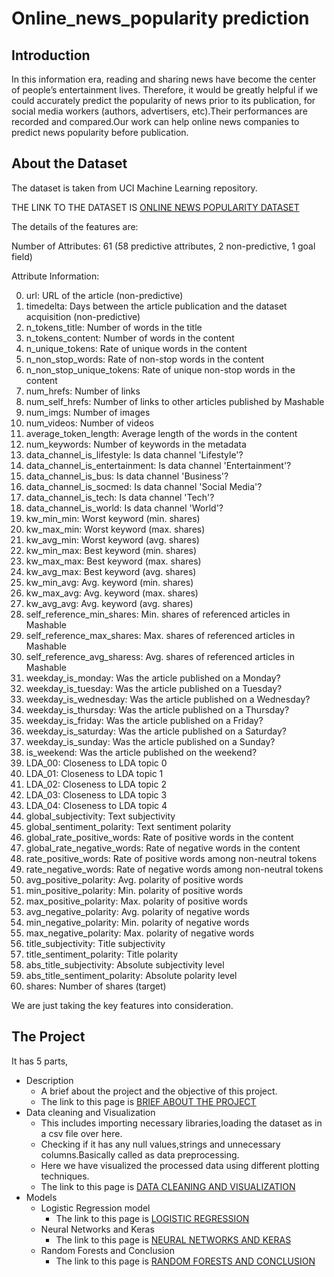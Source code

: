 # Online_news_popularity prediction
## Introduction
In this information era, reading and sharing news have become the center of people’s entertainment lives. Therefore, it would be greatly helpful if we could accurately predict the popularity of news prior to its publication, for social media workers
(authors, advertisers, etc).Their performances are recorded
and compared.Our work can help online news companies to predict news popularity before publication.
## About the Dataset
The dataset is taken from UCI Machine Learning repository.

THE LINK TO THE DATASET IS [ONLINE NEWS POPULARITY DATASET](https://archive.ics.uci.edu/ml/datasets/Online+News+Popularity)

The details of the features are:

Number of Attributes: 61 (58 predictive attributes, 2 non-predictive, 1 goal field)


Attribute Information:

0. url: URL of the article (non-predictive)
1. timedelta: Days between the article publication and the dataset acquisition (non-predictive)
2. n_tokens_title: Number of words in the title
3. n_tokens_content: Number of words in the content
4. n_unique_tokens: Rate of unique words in the content
5. n_non_stop_words: Rate of non-stop words in the content
6. n_non_stop_unique_tokens: Rate of unique non-stop words in the content
7. num_hrefs: Number of links
8. num_self_hrefs: Number of links to other articles published by Mashable
9. num_imgs: Number of images
10. num_videos: Number of videos
11. average_token_length: Average length of the words in the content
12. num_keywords: Number of keywords in the metadata
13. data_channel_is_lifestyle: Is data channel 'Lifestyle'?
14. data_channel_is_entertainment: Is data channel 'Entertainment'?
15. data_channel_is_bus: Is data channel 'Business'?
16. data_channel_is_socmed: Is data channel 'Social Media'?
17. data_channel_is_tech: Is data channel 'Tech'?
18. data_channel_is_world: Is data channel 'World'?
19. kw_min_min: Worst keyword (min. shares)
20. kw_max_min: Worst keyword (max. shares)
21. kw_avg_min: Worst keyword (avg. shares)
22. kw_min_max: Best keyword (min. shares)
23. kw_max_max: Best keyword (max. shares)
24. kw_avg_max: Best keyword (avg. shares)
25. kw_min_avg: Avg. keyword (min. shares)
26. kw_max_avg: Avg. keyword (max. shares)
27. kw_avg_avg: Avg. keyword (avg. shares)
28. self_reference_min_shares: Min. shares of referenced articles in Mashable
29. self_reference_max_shares: Max. shares of referenced articles in Mashable
30. self_reference_avg_sharess: Avg. shares of referenced articles in Mashable
31. weekday_is_monday: Was the article published on a Monday?
32. weekday_is_tuesday: Was the article published on a Tuesday?
33. weekday_is_wednesday: Was the article published on a Wednesday?
34. weekday_is_thursday: Was the article published on a Thursday?
35. weekday_is_friday: Was the article published on a Friday?
36. weekday_is_saturday: Was the article published on a Saturday?
37. weekday_is_sunday: Was the article published on a Sunday?
38. is_weekend: Was the article published on the weekend?
39. LDA_00: Closeness to LDA topic 0
40. LDA_01: Closeness to LDA topic 1
41. LDA_02: Closeness to LDA topic 2
42. LDA_03: Closeness to LDA topic 3
43. LDA_04: Closeness to LDA topic 4
44. global_subjectivity: Text subjectivity
45. global_sentiment_polarity: Text sentiment polarity
46. global_rate_positive_words: Rate of positive words in the content
47. global_rate_negative_words: Rate of negative words in the content
48. rate_positive_words: Rate of positive words among non-neutral tokens
49. rate_negative_words: Rate of negative words among non-neutral tokens
50. avg_positive_polarity: Avg. polarity of positive words
51. min_positive_polarity: Min. polarity of positive words
52. max_positive_polarity: Max. polarity of positive words
53. avg_negative_polarity: Avg. polarity of negative words
54. min_negative_polarity: Min. polarity of negative words
55. max_negative_polarity: Max. polarity of negative words
56. title_subjectivity: Title subjectivity
57. title_sentiment_polarity: Title polarity
58. abs_title_subjectivity: Absolute subjectivity level
59. abs_title_sentiment_polarity: Absolute polarity level
60. shares: Number of shares (target)

We are just taking the key features into consideration.
## The Project
It has 5 parts,
* Description
    * A brief about the project and the objective of this project.
    * The link to this page is [BRIEF ABOUT THE PROJECT](https://colab.research.google.com/drive/1KnEyXTq439mssK818S5Kx46LdAmNZ2Cp?usp=sharing)
* Data cleaning and Visualization
    * This includes importing necessary libraries,loading the dataset as in a csv file over here.
    * Checking if it has any null values,strings and unnecessary columns.Basically called as data preprocessing.
    * Here we have visualized the processed data using different plotting techniques.
    * The link to this page is [DATA CLEANING AND VISUALIZATION](https://colab.research.google.com/drive/18IEnQkxPgaU60bsfLy4bPZf-hDwIQA73?usp=sharing)
* Models
    * Logistic Regression model
        * The link to this page is [LOGISTIC REGRESSION](https://colab.research.google.com/drive/1kvHdMvnQ90vtHecCUqdkz-zeRrzR-u0v?usp=sharing)
    * Neural Networks and Keras
        * The link to this page is [NEURAL NETWORKS AND KERAS](https://colab.research.google.com/drive/1OxsQNKTtfYaEWfGrq_O3Mu4bKXwtuHem?usp=sharing)
    * Random Forests and Conclusion
        * The link to this page is [RANDOM FORESTS AND CONCLUSION](https://colab.research.google.com/drive/1AW9XEt7mZmmxFwBV-GADDpUz5mKfcTyw?usp=sharing)



